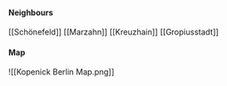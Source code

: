 
#### Neighbours
[[Schönefeld]]
[[Marzahn]]
[[Kreuzhain]]
[[Gropiusstadt]]
#### Map
![[Kopenick Berlin Map.png]]